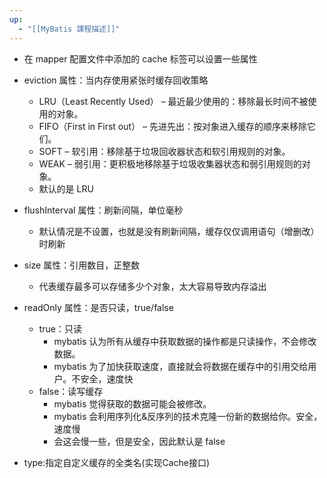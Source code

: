 ```yaml
---
up:
  - "[[MyBatis 課程描述]]"
---
```

- 在 mapper 配置文件中添加的 cache 标签可以设置一些属性

- eviction 属性：当内存使用紧张时缓存回收策略
    - LRU（Least Recently Used） – 最近最少使用的：移除最长时间不被使用的对象。
    - FIFO（First in First out） – 先进先出：按对象进入缓存的顺序来移除它们。
    - SOFT – 软引用：移除基于垃圾回收器状态和软引用规则的对象。
    - WEAK – 弱引用：更积极地移除基于垃圾收集器状态和弱引用规则的对象。
    - 默认的是 LRU

- flushInterval 属性：刷新间隔，单位毫秒
    - 默认情况是不设置，也就是没有刷新间隔，缓存仅仅调用语句（增删改）时刷新

- size 属性：引用数目，正整数
    - 代表缓存最多可以存储多少个对象，太大容易导致内存溢出

- readOnly 属性：是否只读，true/false
    - true：只读
	    - mybatis 认为所有从缓存中获取数据的操作都是只读操作，不会修改数据。
	    - mybatis 为了加快获取速度，直接就会将数据在缓存中的引用交给用户。不安全，速度快
    - false：读写缓存
	    - mybatis 觉得获取的数据可能会被修改。
	    - mybatis 会利用序列化&反序列的技术克隆一份新的数据给你。安全，速度慢
	    - 会这会慢一些，但是安全，因此默认是 false

- type:指定自定义缓存的全类名(实现Cache接口) 